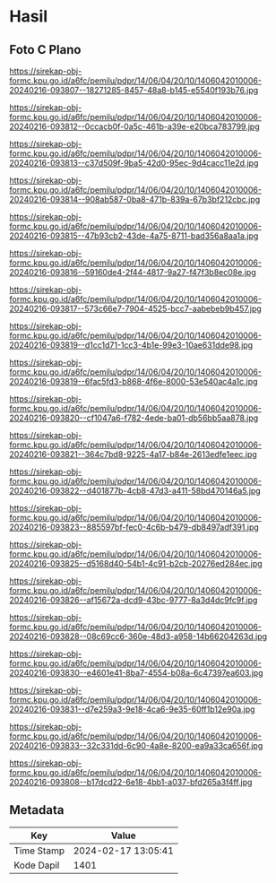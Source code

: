 # Hasil

## Foto C Plano

https://sirekap-obj-formc.kpu.go.id/a6fc/pemilu/pdpr/14/06/04/20/10/1406042010006-20240216-093807--18271285-8457-48a8-b145-e5540f193b76.jpg

https://sirekap-obj-formc.kpu.go.id/a6fc/pemilu/pdpr/14/06/04/20/10/1406042010006-20240216-093812--0ccacb0f-0a5c-461b-a39e-e20bca783799.jpg

https://sirekap-obj-formc.kpu.go.id/a6fc/pemilu/pdpr/14/06/04/20/10/1406042010006-20240216-093813--c37d509f-9ba5-42d0-95ec-9d4cacc11e2d.jpg

https://sirekap-obj-formc.kpu.go.id/a6fc/pemilu/pdpr/14/06/04/20/10/1406042010006-20240216-093814--908ab587-0ba8-471b-839a-67b3bf212cbc.jpg

https://sirekap-obj-formc.kpu.go.id/a6fc/pemilu/pdpr/14/06/04/20/10/1406042010006-20240216-093815--47b93cb2-43de-4a75-8711-bad356a8aa1a.jpg

https://sirekap-obj-formc.kpu.go.id/a6fc/pemilu/pdpr/14/06/04/20/10/1406042010006-20240216-093816--59160de4-2f44-4817-9a27-f47f3b8ec08e.jpg

https://sirekap-obj-formc.kpu.go.id/a6fc/pemilu/pdpr/14/06/04/20/10/1406042010006-20240216-093817--573c66e7-7904-4525-bcc7-aabebeb9b457.jpg

https://sirekap-obj-formc.kpu.go.id/a6fc/pemilu/pdpr/14/06/04/20/10/1406042010006-20240216-093819--d1cc1d71-1cc3-4b1e-99e3-10ae631dde98.jpg

https://sirekap-obj-formc.kpu.go.id/a6fc/pemilu/pdpr/14/06/04/20/10/1406042010006-20240216-093819--6fac5fd3-b868-4f6e-8000-53e540ac4a1c.jpg

https://sirekap-obj-formc.kpu.go.id/a6fc/pemilu/pdpr/14/06/04/20/10/1406042010006-20240216-093820--cf1047a6-f782-4ede-ba01-db56bb5aa878.jpg

https://sirekap-obj-formc.kpu.go.id/a6fc/pemilu/pdpr/14/06/04/20/10/1406042010006-20240216-093821--364c7bd8-9225-4a17-b84e-2613edfe1eec.jpg

https://sirekap-obj-formc.kpu.go.id/a6fc/pemilu/pdpr/14/06/04/20/10/1406042010006-20240216-093822--d401877b-4cb8-47d3-a411-58bd470146a5.jpg

https://sirekap-obj-formc.kpu.go.id/a6fc/pemilu/pdpr/14/06/04/20/10/1406042010006-20240216-093823--885597bf-fec0-4c6b-b479-db8497adf391.jpg

https://sirekap-obj-formc.kpu.go.id/a6fc/pemilu/pdpr/14/06/04/20/10/1406042010006-20240216-093825--d5168d40-54b1-4c91-b2cb-20276ed284ec.jpg

https://sirekap-obj-formc.kpu.go.id/a6fc/pemilu/pdpr/14/06/04/20/10/1406042010006-20240216-093826--af15672a-dcd9-43bc-9777-8a3d4dc9fc9f.jpg

https://sirekap-obj-formc.kpu.go.id/a6fc/pemilu/pdpr/14/06/04/20/10/1406042010006-20240216-093828--08c69cc6-360e-48d3-a958-14b66204263d.jpg

https://sirekap-obj-formc.kpu.go.id/a6fc/pemilu/pdpr/14/06/04/20/10/1406042010006-20240216-093830--e4601e41-8ba7-4554-b08a-6c47397ea603.jpg

https://sirekap-obj-formc.kpu.go.id/a6fc/pemilu/pdpr/14/06/04/20/10/1406042010006-20240216-093831--d7e259a3-9e18-4ca6-9e35-60ff1b12e90a.jpg

https://sirekap-obj-formc.kpu.go.id/a6fc/pemilu/pdpr/14/06/04/20/10/1406042010006-20240216-093833--32c331dd-6c90-4a8e-8200-ea9a33ca656f.jpg

https://sirekap-obj-formc.kpu.go.id/a6fc/pemilu/pdpr/14/06/04/20/10/1406042010006-20240216-093808--b17dcd22-6e18-4bb1-a037-bfd265a3f4ff.jpg


## Metadata

| Key        | Value               |
| ---------- | ------------------- |
| Time Stamp | 2024-02-17 13:05:41 |
| Kode Dapil | 1401                |



